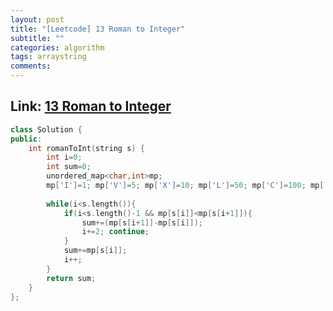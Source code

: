 ```yaml
---
layout: post
title: "[Leetcode] 13 Roman to Integer"
subtitle: ""
categories: algorithm
tags: arraystring
comments:
---
```


## Link: [13 Roman to Integer](https://leetcode.com/problems/roman-to-integer/)

```cpp
class Solution {
public:
    int romanToInt(string s) {
        int i=0;
        int sum=0;
        unordered_map<char,int>mp;
        mp['I']=1; mp['V']=5; mp['X']=10; mp['L']=50; mp['C']=100; mp['D']=500; mp['M']=1000;
        
        while(i<s.length()){
            if(i<s.length()-1 && mp[s[i]]<mp[s[i+1]]){
                sum+=(mp[s[i+1]]-mp[s[i]]);
                i+=2; continue;
            }
            sum+=mp[s[i]];
            i++;
        }
        return sum;
    }
};
```
